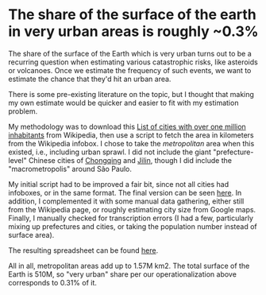 The share of the surface of the earth in very urban areas is roughly ~0.3%
=======================================================

The share of the surface of the Earth which is very urban turns out to be a recurring question when estimating various catastrophic risks, like asteroids or volcanoes. Once we estimate the frequency of such events, we want to estimate the chance that they'd hit an urban area. 

There is some pre-existing literature on the topic, but I thought that making my own estimate would be quicker and easier to fit with my estimation problem.

My methodology was to download this [List of cities with over one million inhabitants](https://en.wikipedia.org/wiki/List_of_cities_with_over_one_million_inhabitants) from Wikipedia, then use a script to fetch the area in kilometers from the Wikipedia infobox. I chose to take the *metropolitan* area when this existed, i.e., including urban sprawl. I did not include the giant "prefecture-level" Chinese cities of [Chongqing](https://en.wikipedia.org/wiki/Chongqing) and [Jilin](https://en.wikipedia.org/wiki/Jilin), though I did include the "macrometropolis" around São Paulo.

My initial script had to be improved a fair bit, since not all cities had infoboxes, or in the same format. The final version can be seen [here](./src/areas.sh). In addition, I complemented it with some manual data gathering, either still from the Wikipedia page, or roughly estimating city size from Google maps. Finally, I manually checked for transcription errors (I had a few, particularly mixing up prefectures and cities, or taking the population number instead of surface area).

The resulting spreadsheet can be found [here](./src/List_of_cities_with_over_one_million_inhabitants_with_areas_manual.csv). 

All in all, metropolitan areas add up to 1.57M km2. The total surface of the Earth is 510M, so "very urban" share per our operationalization above corresponds to 0.31% of it.



